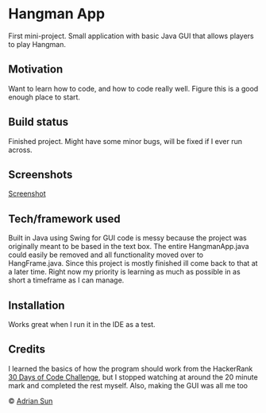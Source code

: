 # Hangman App
First mini-project. Small application with basic Java GUI that allows players
to play Hangman.

## Motivation
Want to learn how to code, and how to code really well. Figure this is a good enough place to start.

## Build status
Finished project. Might have some minor bugs, will be fixed if I ever run across.

## Screenshots
[Screenshot](https://raw.github.com/Sgshi/Hangman-App/blob/master/screenshot/Capture.PNG)

## Tech/framework used
Built in Java using Swing for GUI
code is messy because the project was originally meant to be based in the
text box. The entire HangmanApp.java could easily be removed and all functionality
moved over to HangFrame.java. Since this project is mostly finished ill come back
to that at a later time. Right now my priority is learning as much as possible in
as short a timeframe as I can manage.

## Installation
Works great when I run it in the IDE as a test.

## Credits
I learned the basics of how the program should work from the HackerRank [30 Days of Code Challenge](https://www.hackerrank.com/domains/tutorials/30-days-of-code), but I stopped watching at around the 20 minute mark and completed the rest myself. Also, making the GUI was all me too

© [Adrian Sun](https://github.com/Sgshi)
